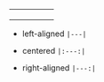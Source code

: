 ||||||
|---|---|---|---|---|
||||||
||||||
||||||

- left-aligned
`|---|`

- centered
`|:---:|`

- right-aligned
`|---:|`